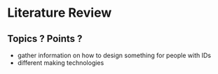 # Literature Review 

## Topics ? Points ?
- gather information on how to design something for people with IDs 
- different making technologies 